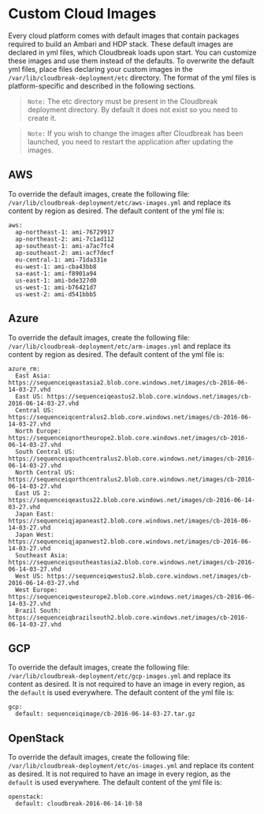 # Custom Cloud Images
Every cloud platform comes with default images that contain packages required to build an Ambari and HDP stack. These default images are declared in yml files, which Cloudbreak loads upon start. You can customize these images and use them instead of the defaults. To overwrite the default yml files, place files declaring your custom images in the `/var/lib/cloudbreak-deployment/etc` directory. The format of the yml files is platform-specific and described in the following sections.  

>`Note:` The etc directory must be present in the Cloudbreak deployment directory. By default it does not exist so you need 
to create it.

>`Note:` If you wish to change the images after Cloudbreak has been launched, you need to restart the application after updating the images.
 
## AWS
To override the default images, create the following file: `/var/lib/cloudbreak-deployment/etc/aws-images.yml` and replace its content by region as desired. The default content of the yml file is:
```
aws:
  ap-northeast-1: ami-76729917
  ap-northeast-2: ami-7c1ad112
  ap-southeast-1: ami-a7ac7fc4
  ap-southeast-2: ami-acf7decf
  eu-central-1: ami-71da331e
  eu-west-1: ami-cba43bb8
  sa-east-1: ami-f8901a94
  us-east-1: ami-bde327d0
  us-west-1: ami-b76421d7
  us-west-2: ami-d541bbb5
```

## Azure
To override the default images, create the following file: `/var/lib/cloudbreak-deployment/etc/arm-images.yml` and replace its content by region as desired. The default content of the yml file is:
```
azure_rm:
  East Asia: https://sequenceiqeastasia2.blob.core.windows.net/images/cb-2016-06-14-03-27.vhd
  East US: https://sequenceiqeastus2.blob.core.windows.net/images/cb-2016-06-14-03-27.vhd
  Central US: https://sequenceiqcentralus2.blob.core.windows.net/images/cb-2016-06-14-03-27.vhd
  North Europe: https://sequenceiqnortheurope2.blob.core.windows.net/images/cb-2016-06-14-03-27.vhd
  South Central US: https://sequenceiqouthcentralus2.blob.core.windows.net/images/cb-2016-06-14-03-27.vhd
  North Central US: https://sequenceiqorthcentralus2.blob.core.windows.net/images/cb-2016-06-14-03-27.vhd
  East US 2: https://sequenceiqeastus22.blob.core.windows.net/images/cb-2016-06-14-03-27.vhd
  Japan East: https://sequenceiqjapaneast2.blob.core.windows.net/images/cb-2016-06-14-03-27.vhd
  Japan West: https://sequenceiqjapanwest2.blob.core.windows.net/images/cb-2016-06-14-03-27.vhd
  Southeast Asia: https://sequenceiqsoutheastasia2.blob.core.windows.net/images/cb-2016-06-14-03-27.vhd
  West US: https://sequenceiqwestus2.blob.core.windows.net/images/cb-2016-06-14-03-27.vhd
  West Europe: https://sequenceiqwesteurope2.blob.core.windows.net/images/cb-2016-06-14-03-27.vhd
  Brazil South: https://sequenceiqbrazilsouth2.blob.core.windows.net/images/cb-2016-06-14-03-27.vhd
```

## GCP
To override the default images, create the following file: `/var/lib/cloudbreak-deployment/etc/gcp-images.yml` and replace its content as desired. It is not required to have an image in every region, as the `default` is used everywhere. The default content of the yml file is:
```
gcp:
  default: sequenceiqimage/cb-2016-06-14-03-27.tar.gz
```

## OpenStack
To override the default images, create the following file: `/var/lib/cloudbreak-deployment/etc/os-images.yml` and replace its content as desired. It is not required to have an image in every region, as the `default` is used everywhere. The default content of the yml file is:
```
openstack:
  default: cloudbreak-2016-06-14-10-58
```